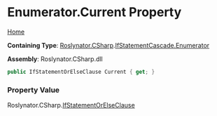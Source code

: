 <a name="_top"></a>

# Enumerator\.Current Property

[Home](../../../../../README.md#_top)

**Containing Type**: [Roslynator.CSharp](../../../README.md#_top)\.[IfStatementCascade.Enumerator](../README.md#_top)

**Assembly**: Roslynator\.CSharp\.dll

```csharp
public IfStatementOrElseClause Current { get; }
```

### Property Value

Roslynator\.CSharp\.[IfStatementOrElseClause](../../../IfStatementOrElseClause/README.md#_top)

